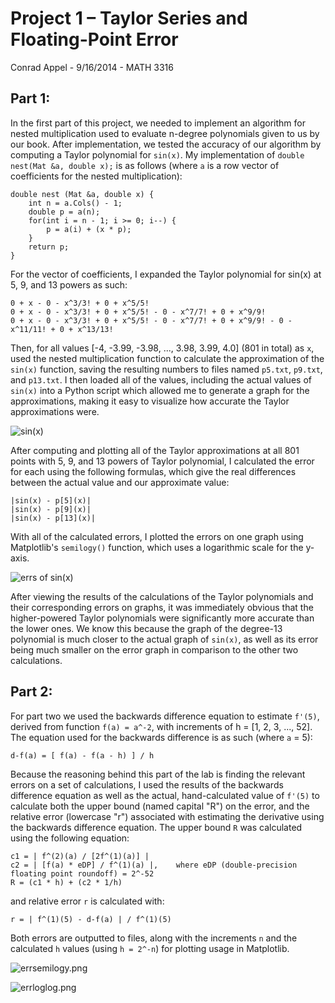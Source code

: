 Project 1 – Taylor Series and Floating-Point Error
==================================================

Conrad Appel - 9/16/2014 - MATH 3316


Part 1:
-------

In the first part of this project, we needed to implement an algorithm for nested multiplication used to evaluate n-degree polynomials given to us by our book. After implementation, we tested the accuracy of our algorithm by computing a Taylor polynomial for `sin(x)`. My implementation of `double nest(Mat &a, double x);` is as follows (where `a` is a row vector of coefficients for the nested multiplication):

    double nest (Mat &a, double x) {
        int n = a.Cols() - 1;
        double p = a(n);
        for(int i = n - 1; i >= 0; i--) {
            p = a(i) + (x * p);
        }
        return p;
    }

For the vector of coefficients, I expanded the Taylor polynomial for sin(x) at 5, 9, and 13 powers as such: 

    0 + x - 0 - x^3/3! + 0 + x^5/5!
    0 + x - 0 - x^3/3! + 0 + x^5/5! - 0 - x^7/7! + 0 + x^9/9!
    0 + x - 0 - x^3/3! + 0 + x^5/5! - 0 - x^7/7! + 0 + x^9/9! - 0 - x^11/11! + 0 + x^13/13!

Then, for all values [-4, -3.99, -3.98, ..., 3.98, 3.99, 4.0] (801 in total) as `x`, used the nested multiplication function to calculate the approximation of the `sin(x)` function, saving the resulting numbers to files named `p5.txt`, `p9.txt`, and `p13.txt`. I then loaded all of the values, including the actual values of `sin(x)` into a Python script which allowed me to generate a graph for the approximations, making it easy to visualize how accurate the Taylor approximations were.

![sin(x)](/home/conrad/Development/MATH3316/project1/sinx.png)


After computing and plotting all of the Taylor approximations at all 801 points with 5, 9, and 13 powers of Taylor polynomial, I calculated the error for each using the following formulas, which give the real differences between the actual value and our approximate value:

    |sin(x) - p[5](x)|
    |sin(x) - p[9](x)|
    |sin(x) - p[13](x)|

With all of the calculated errors, I plotted the errors on one graph using Matplotlib's `semilogy()` function, which uses a logarithmic scale for the y-axis.

![errs of sin(x)](/home/conrad/Development/MATH3316/project1/sinxerrs.png)

After viewing the results of the calculations of the Taylor polynomials and their corresponding errors on graphs, it was immediately obvious that the higher-powered Taylor polynomials were significantly more accurate than the lower ones. We know this because the graph of the degree-13 polynomial is much closer to the actual graph of `sin(x)`, as well as its error being much smaller on the error graph in comparison to the other two calculations.

Part 2:
-------

For part two we used the backwards difference equation to estimate `f'(5)`, derived from function `f(a) = a^-2`, with increments of h = [1, 2, 3, ..., 52]. The equation used for the backwards difference is as such (where `a` = 5):

    d-f(a) = [ f(a) - f(a - h) ] / h

Because the reasoning behind this part of the lab is finding the relevant errors on a set of calculations, I used the results of the backwards difference equation as well as the actual, hand-calculated value of `f'(5)` to calculate both the upper bound (named capital "R") on the error, and the relative error (lowercase "r") associated with estimating the derivative using the backwards difference equation. The upper bound `R` was calculated using the following equation:

    c1 = | f^(2)(a) / [2f^(1)(a)] |
    c2 = | [f(a) * eDP] / f^(1)(a) |,    where eDP (double-precision floating point roundoff) = 2^-52
    R = (c1 * h) + (c2 * 1/h)

and relative error `r` is calculated with:

    r = | f^(1)(5) - d-f(a) | / f^(1)(5)

Both errors are outputted to files, along with the increments `n` and the calculated `h` values (using `h = 2^-n`) for plotting usage in Matplotlib.

![errsemilogy.png](/home/conrad/Development/MATH3316/project1/errsemilogy.png)

![errloglog.png](/home/conrad/Development/MATH3316/project1/errloglog.png)
